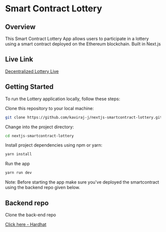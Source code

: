 # Smart Contract Lottery

## Overview
This Smart Contract Lottery App allows users to participate in a lottery using a smart contract deployed on the Ethereum blockchain.
Built in Next.js

## Live Link
[Decentralized Lottery Live](https://web3-lottery.on.fleek.co/)

## Getting Started

To run the Lottery application locally, follow these steps:

   Clone this repository to your local machine:

   ```bash
   git clone https://github.com/kaviraj-j/nextjs-smartcontract-lottery.git
   ```
   Change into the project directory:

   ```bash
   cd nextjs-smartcontract-lottery
   ```
   Install project dependencies using npm or yarn:

   ```bash
   yarn install
   ```
   
   Run the app

   ```bash
   yarn run dev
   ```

   Note: Before starting the app make sure you've deployed the smartcontract using the backend repo given below.

## Backend repo

Clone the back-end repo

[Click here - Hardhat](https://github.com/kaviraj-j/hardhat-smartcontract-lottery)

